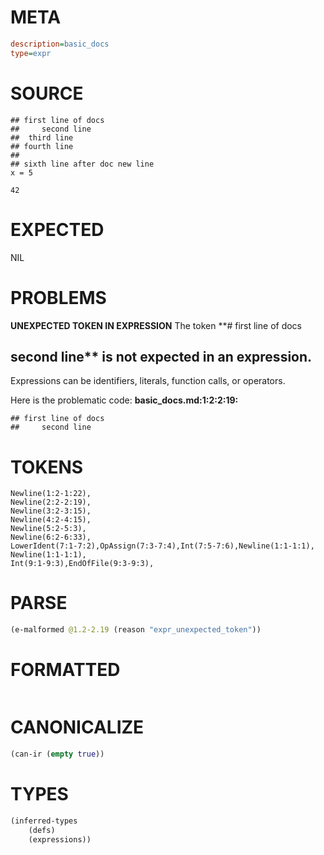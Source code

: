 # META
~~~ini
description=basic_docs
type=expr
~~~
# SOURCE
~~~roc
## first line of docs
##     second line
##  third line
## fourth line
##
## sixth line after doc new line
x = 5

42
~~~
# EXPECTED
NIL
# PROBLEMS
**UNEXPECTED TOKEN IN EXPRESSION**
The token **# first line of docs
##     second line** is not expected in an expression.
Expressions can be identifiers, literals, function calls, or operators.

Here is the problematic code:
**basic_docs.md:1:2:2:19:**
```roc
## first line of docs
##     second line
```


# TOKENS
~~~zig
Newline(1:2-1:22),
Newline(2:2-2:19),
Newline(3:2-3:15),
Newline(4:2-4:15),
Newline(5:2-5:3),
Newline(6:2-6:33),
LowerIdent(7:1-7:2),OpAssign(7:3-7:4),Int(7:5-7:6),Newline(1:1-1:1),
Newline(1:1-1:1),
Int(9:1-9:3),EndOfFile(9:3-9:3),
~~~
# PARSE
~~~clojure
(e-malformed @1.2-2.19 (reason "expr_unexpected_token"))
~~~
# FORMATTED
~~~roc

~~~
# CANONICALIZE
~~~clojure
(can-ir (empty true))
~~~
# TYPES
~~~clojure
(inferred-types
	(defs)
	(expressions))
~~~
